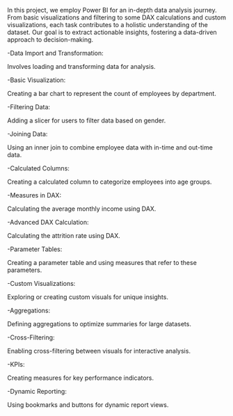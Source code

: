 In this project, we employ Power BI for an in-depth data analysis journey. From basic visualizations and filtering to some DAX calculations and custom visualizations, each task contributes to a holistic understanding of the dataset. Our goal is to extract actionable insights, fostering a data-driven approach to decision-making.

-Data Import and Transformation:

Involves loading and transforming data for analysis.

-Basic Visualization:

Creating a bar chart to represent the count of employees by department.

-Filtering Data:

Adding a slicer for users to filter data based on gender.

-Joining Data:

Using an inner join to combine employee data with in-time and out-time data.

-Calculated Columns:

Creating a calculated column to categorize employees into age groups.

-Measures in DAX:

Calculating the average monthly income using DAX.

-Advanced DAX Calculation:

Calculating the attrition rate using DAX.

-Parameter Tables:

Creating a parameter table and using measures that refer to these parameters.

-Custom Visualizations:

Exploring or creating custom visuals for unique insights.

-Aggregations:

Defining aggregations to optimize summaries for large datasets.

-Cross-Filtering:

Enabling cross-filtering between visuals for interactive analysis.

-KPIs:

Creating measures for key performance indicators.

-Dynamic Reporting:

Using bookmarks and buttons for dynamic report views.
